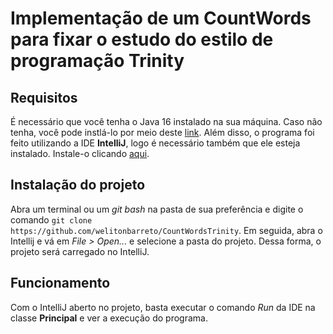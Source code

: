 # Implementação de um CountWords para fixar o estudo do estilo de programação Trinity

## Requisitos

É necessário que você tenha o Java 16 instalado na sua máquina. Caso não tenha, você pode instlá-lo por meio deste [link](https://www.oracle.com/java/technologies/javase/jdk16-archive-downloads.html). Além disso, o programa foi feito utilizando a IDE **IntelliJ**, logo é necessário também que ele esteja instalado. Instale-o clicando [aqui](https://www.jetbrains.com/idea/download/#section=windows).

## Instalação do projeto

Abra um terminal ou um *git bash* na pasta de sua preferência e digite o comando `git clone https://github.com/welitonbarreto/CountWordsTrinity`. Em seguida, abra o Intellij e vá em *File > Open...* e selecione a pasta do projeto. Dessa forma, o projeto será carregado no IntelliJ.

## Funcionamento

Com o IntelliJ aberto no projeto, basta executar o comando *Run* da IDE na classe **Principal** e ver a execução do programa.
